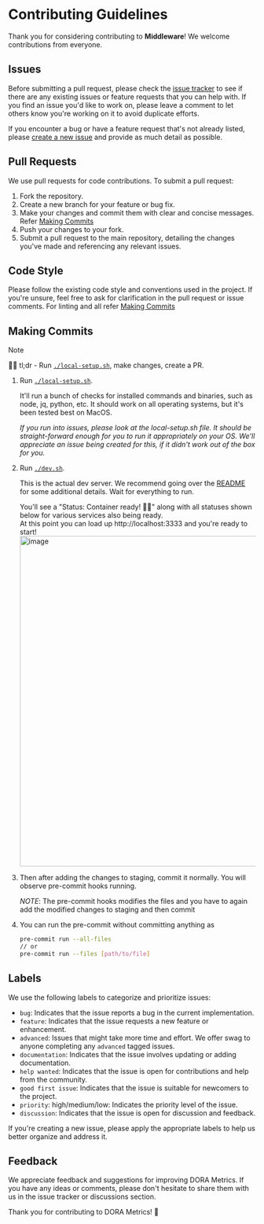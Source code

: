 # Contributing Guidelines

Thank you for considering contributing to **Middleware**! We welcome contributions from everyone.

## Issues

Before submitting a pull request, please check the [issue tracker](https://github.com/middlewarehq/middleware/issues?q=is%3Aissue+is%3Aopen+) to see if there are any existing issues or feature requests that you can help with. If you find an issue you'd like to work on, please leave a comment to let others know you're working on it to avoid duplicate efforts.

If you encounter a bug or have a feature request that's not already listed, please [create a new issue](https://github.com/middlewarehq/middleware/issues/new/choose) and provide as much detail as possible.

## Pull Requests

We use pull requests for code contributions. To submit a pull request:

1. Fork the repository.
2. Create a new branch for your feature or bug fix.
3. Make your changes and commit them with clear and concise messages. Refer [Making Commits](#making-commits)
4. Push your changes to your fork.
5. Submit a pull request to the main repository, detailing the changes you've made and referencing any relevant issues.

## Code Style

Please follow the existing code style and conventions used in the project. If you're unsure, feel free to ask for clarification in the pull request or issue comments. For linting and all refer [Making Commits](#making-commits)

## Making Commits

> [!NOTE]
> 👩‍💻 tl;dr - Run [`./local-setup.sh`](https://github.com/middlewarehq/middleware/blob/main/local-setup.sh), make changes, create a PR.


1. Run [`./local-setup.sh`](https://github.com/middlewarehq/middleware/blob/main/local-setup.sh).

    It'll run a bunch of checks for installed commands and binaries, such as node, jq, python, etc. It should work on all operating systems, but it's been tested best on MacOS.

    _If you run into issues, please look at the local-setup.sh file. It should be straight-forward enough for you to run it appropriately on your OS. We'll appreciate an issue being created for this, if it didn't work out of the box for you._

2. Run [`./dev.sh`](https://github.com/middlewarehq/middleware/blob/main/local-setup.sh).

    This is the actual dev server. We recommend going over the [README](https://github.com/middlewarehq/middleware#-developer-setup) for some additional details.
    Wait for everything to run.
   
    You'll see a "Status: Container ready! 🚀🚀" along with all statuses shown below for various services also being ready.  
    At this point you can load up http://localhost:3333 and you're ready to start!
    <img width="672" alt="image" src="https://github.com/user-attachments/assets/f3897386-a624-4044-aae3-6fca2b1cdd44">


4. Then after adding the changes to staging, commit it normally. You will observe pre-commit hooks running.

    *NOTE*: The pre-commit hooks modifies the files and you have to again add the modified changes to staging and then commit

5. You can run the pre-commit without committing anything as
    ```bash
    pre-commit run --all-files
    // or
    pre-commit run --files [path/to/file]
    ```

## Labels

We use the following labels to categorize and prioritize issues:

- `bug`: Indicates that the issue reports a bug in the current implementation.
- `feature`: Indicates that the issue requests a new feature or enhancement.
- `advanced`: Issues that might take more time and effort. We offer swag to anyone completing any `advanced` tagged issues.
- `documentation`: Indicates that the issue involves updating or adding documentation.
- `help wanted`: Indicates that the issue is open for contributions and help from the community.
- `good first issue`: Indicates that the issue is suitable for newcomers to the project.
- `priority`: high/medium/low: Indicates the priority level of the issue.
- `discussion`: Indicates that the issue is open for discussion and feedback.

If you're creating a new issue, please apply the appropriate labels to help us better organize and address it.

## Feedback

We appreciate feedback and suggestions for improving DORA Metrics. If you have any ideas or comments, please don't hesitate to share them with us in the issue tracker or discussions section.

Thank you for contributing to DORA Metrics! 🚀
